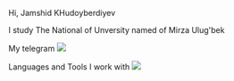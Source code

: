 Hi, Jamshid KHudoyberdiyev


I study The National of Unversity named of Mirza Ulug'bek 


My telegram <a href="https://t.me/Jamshid_7112">
<img src="https://upload.wikimedia.org/wikipedia/commons/thumb/8/82/Telegram_logo.svg/2048px-Telegram_logo.svg.png">
</a>


Languages and Tools I work with 
<code><img src="https://pngset.com/images/html-css-javascript-icons-text-logo-symbol-graphics-transparent-png-745973.png"></code>
